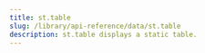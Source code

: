 ```yaml
---
title: st.table
slug: /library/api-reference/data/st.table
description: st.table displays a static table.
---
```


<Autofunction function="streamlit.table" />
